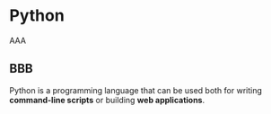 # Python

AAA

## BBB







Python is a programming language that can be used both for writing **command-line scripts** or building **web applications**.